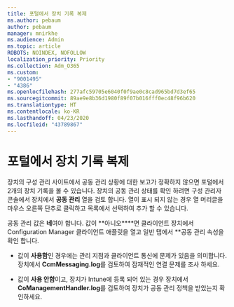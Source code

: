 ```yaml
---
title: 포털에서 장치 기록 복제
ms.author: pebaum
author: pebaum
manager: mnirkhe
ms.audience: Admin
ms.topic: article
ROBOTS: NOINDEX, NOFOLLOW
localization_priority: Priority
ms.collection: Adm_O365
ms.custom:
- "9001495"
- "4386"
ms.openlocfilehash: 277afc59705e6040f0f9ae0c8cad965bd7d3ef65
ms.sourcegitcommit: 89ae9e8b36d1980f89f07b016fff0ec48f96b620
ms.translationtype: HT
ms.contentlocale: ko-KR
ms.lasthandoff: 04/23/2020
ms.locfileid: "43789867"
---
```

# <a name="duplicate-device-record-in-the-portal"></a>포털에서 장치 기록 복제

장치의 구성 관리 사이트에서 공동 관리 상황에 대한 보고가 정확하지 않으면 포털에서 2개의 장치 기록을 볼 수 있습니다. 장치의 공동 관리 상태를 확인 하려면 구성 관리자 콘솔에서 장치에서 **공동 관리** 열을 검토 합니다. 열이 표시 되지 않는 경우 열 머리글을 마우스 오른쪽 단추로 클릭하고 목록에서 선택하여 추가 할 수 있습니다.

공동 관리 값은 **네**여야 합니다. 값이 **아니오****면 클라이언트 장치에서 Configuration Manager 클라이언트 애플릿을 열고 일반 탭에서 **공동 관리 속성을 확인 합니다.

- 값이 **사용함**인 경우에는 관리 지점과 클라이언트 통신에 문제가 있음을 의미합니다. 장치에서 **CcmMessaging.log**를 검토하여 잠재적인 연결 문제를 조사 하세요.

- 값이 **사용 안함**이고, 장치가 Intune에 등록 되어 있는 경우 장치에서 **CoManagementHandler.log**를 검토하여 장치가 공동 관리 정책을 받았는지 확인하세요.
